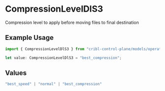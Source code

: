 # CompressionLevelDlS3

Compression level to apply before moving files to final destination

## Example Usage

```typescript
import { CompressionLevelDlS3 } from "cribl-control-plane/models/operations";

let value: CompressionLevelDlS3 = "best_compression";
```

## Values

```typescript
"best_speed" | "normal" | "best_compression"
```